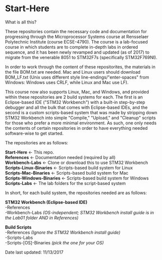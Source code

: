 # Start-Here

What is all this?  

These repositories contain the necessary code and documentation for progressing through the Microprocessor Systems course at Rensselaer Polytechnic Institute (course ECSE-4790). The course is a lab-focused course in which students are to complete in-depth labs in ordered sequence, and it has been newly revamped and updated (as of 2017) to migrate from the venerable 8051 to STM32F7s (specifically STM32F769NI).

In order to work through the content of these repositorites, the materials in the file BOM.txt are needed. Mac and Linux users should download BOM_LF.txt (Unix uses different style line-endings/"enter-spaces" from Windows: Windows uses CRLF, while Linux and Mac use LF).

This course now also supports Linux, Mac, and Windows, and provided within these repositories are 2 build systems for each. The first is an Eclipse-based IDE ("STM32 Workbench") with a built-in step-by-step debugger and all the bulk that comes with Eclipse-based IDEs, and the second is a custom scripts-based system that was made by stripping down STM32 Workbench into simple "Compile," "Upload," and "Cleanup" scripts for those who prefer a more minimal environment. As such, one only needs the contents of certain repositories in order to have everything needed software-wise to get started.

The repositories are as follows:

**Start-Here** <- This repo.  
**References** <- Documentation needed (required by all)  
**Workbench-Labs** <- Clone or download this to use STM32 Workbench  
**Scripts-Linux-Binaries** <- Scripts-based build system for Linux  
**Scripts-Mac-Binaries** <- Scripts-based build system for Mac  
**Scripts-Windows-Binaries** <- Scripts-based build system for Windows  
**Scripts-Labs** <- The lab folders for the script-based system  

In short, for each build system, the repositories needed are as follows:

**STM32 Workbench (Eclipse-based  IDE)**  
-References  
-Workbench-Labs *(OS-independent; STM32 Workbench install guide is in the Lab01 folder AND in References)*  

**Build Scripts**  
-References *(Ignore the STM32 Workbench install guide)*  
-Scripts-Labs  
-Scripts-[OS]-Binaries *(pick the one for your OS)*  

Date last updated: 11/13/2017
